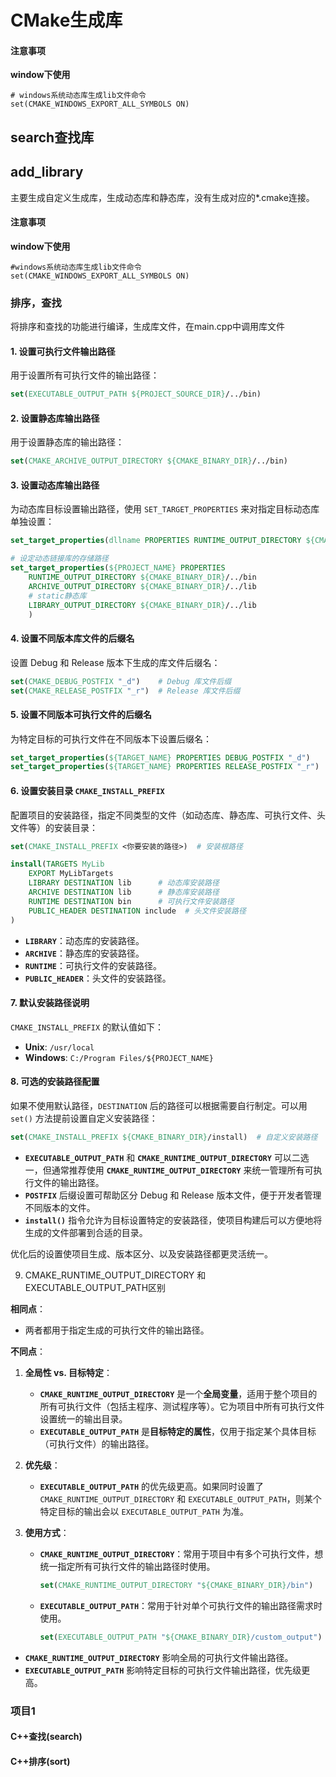# CMake生成库

#### 注意事项

**window下使用**

```
# windows系统动态库生成lib文件命令
set(CMAKE_WINDOWS_EXPORT_ALL_SYMBOLS ON)
```


## search查找库


## add_library

主要生成自定义生成库，生成动态库和静态库，没有生成对应的*.cmake连接。

#### 注意事项

**window下使用**

```
#windows系统动态库生成lib文件命令
set(CMAKE_WINDOWS_EXPORT_ALL_SYMBOLS ON)
```

### 排序，查找

将排序和查找的功能进行编译，生成库文件，在main.cpp中调用库文件

#### 1. **设置可执行文件输出路径**

用于设置所有可执行文件的输出路径：

```cmake
set(EXECUTABLE_OUTPUT_PATH ${PROJECT_SOURCE_DIR}/../bin)
```

#### 2. **设置静态库输出路径**

用于设置静态库的输出路径：

```cmake
set(CMAKE_ARCHIVE_OUTPUT_DIRECTORY ${CMAKE_BINARY_DIR}/../bin)
```

#### 3. **设置动态库输出路径**

为动态库目标设置输出路径，使用 `SET_TARGET_PROPERTIES` 来对指定目标动态库单独设置：

```cmake
set_target_properties(dllname PROPERTIES RUNTIME_OUTPUT_DIRECTORY ${CMAKE_BINARY_DIR}/../bin)

# 设定动态链接库的存储路径
set_target_properties(${PROJECT_NAME} PROPERTIES 
    RUNTIME_OUTPUT_DIRECTORY ${CMAKE_BINARY_DIR}/../bin
    ARCHIVE_OUTPUT_DIRECTORY ${CMAKE_BINARY_DIR}/../lib
    # static静态库
    LIBRARY_OUTPUT_DIRECTORY ${CMAKE_BINARY_DIR}/../lib
    )

```

#### 4. **设置不同版本库文件的后缀名**

设置 Debug 和 Release 版本下生成的库文件后缀名：

```cmake
set(CMAKE_DEBUG_POSTFIX "_d")    # Debug 库文件后缀
set(CMAKE_RELEASE_POSTFIX "_r")  # Release 库文件后缀
```

#### 5. **设置不同版本可执行文件的后缀名**

为特定目标的可执行文件在不同版本下设置后缀名：

```cmake
set_target_properties(${TARGET_NAME} PROPERTIES DEBUG_POSTFIX "_d")
set_target_properties(${TARGET_NAME} PROPERTIES RELEASE_POSTFIX "_r")
```

#### 6. **设置安装目录 `CMAKE_INSTALL_PREFIX`**

配置项目的安装路径，指定不同类型的文件（如动态库、静态库、可执行文件、头文件等）的安装目录：

```cmake
set(CMAKE_INSTALL_PREFIX <你要安装的路径>)  # 安装根路径

install(TARGETS MyLib
    EXPORT MyLibTargets
    LIBRARY DESTINATION lib      # 动态库安装路径
    ARCHIVE DESTINATION lib      # 静态库安装路径
    RUNTIME DESTINATION bin      # 可执行文件安装路径
    PUBLIC_HEADER DESTINATION include  # 头文件安装路径
)
```

- **`LIBRARY`**：动态库的安装路径。
- **`ARCHIVE`**：静态库的安装路径。
- **`RUNTIME`**：可执行文件的安装路径。
- **`PUBLIC_HEADER`**：头文件的安装路径。

#### 7. **默认安装路径说明**

`CMAKE_INSTALL_PREFIX` 的默认值如下：

- **Unix**: `/usr/local`
- **Windows**: `C:/Program Files/${PROJECT_NAME}`

#### 8. **可选的安装路径配置**

如果不使用默认路径，`DESTINATION` 后的路径可以根据需要自行制定。可以用 `set()` 方法提前设置自定义安装路径：

```cmake
set(CMAKE_INSTALL_PREFIX ${CMAKE_BINARY_DIR}/install)  # 自定义安装路径
```

- **`EXECUTABLE_OUTPUT_PATH`** 和 **`CMAKE_RUNTIME_OUTPUT_DIRECTORY`** 可以二选一，但通常推荐使用 **`CMAKE_RUNTIME_OUTPUT_DIRECTORY`** 来统一管理所有可执行文件的输出路径。
- **`POSTFIX`** 后缀设置可帮助区分 Debug 和 Release 版本文件，便于开发者管理不同版本的文件。
- **`install()`** 指令允许为目标设置特定的安装路径，使项目构建后可以方便地将生成的文件部署到合适的目录。

优化后的设置使项目生成、版本区分、以及安装路径都更灵活统一。

9. CMAKE_RUNTIME_OUTPUT_DIRECTORY 和 EXECUTABLE_OUTPUT_PATH区别

**相同点**：

- 两者都用于指定生成的可执行文件的输出路径。

**不同点**：

1. **全局性 vs. 目标特定**：

   - **`CMAKE_RUNTIME_OUTPUT_DIRECTORY`** 是一个**全局变量**，适用于整个项目的所有可执行文件（包括主程序、测试程序等）。它为项目中所有可执行文件设置统一的输出目录。
   - **`EXECUTABLE_OUTPUT_PATH`** 是**目标特定的属性**，仅用于指定某个具体目标（可执行文件）的输出路径。
2. **优先级**：

   - **`EXECUTABLE_OUTPUT_PATH`** 的优先级更高。如果同时设置了 `CMAKE_RUNTIME_OUTPUT_DIRECTORY` 和 `EXECUTABLE_OUTPUT_PATH`，则某个特定目标的输出会以 `EXECUTABLE_OUTPUT_PATH` 为准。
3. **使用方式**：

   - **`CMAKE_RUNTIME_OUTPUT_DIRECTORY`**：常用于项目中有多个可执行文件，想统一指定所有可执行文件的输出路径时使用。

     ```cmake
     set(CMAKE_RUNTIME_OUTPUT_DIRECTORY "${CMAKE_BINARY_DIR}/bin")
     ```
   - **`EXECUTABLE_OUTPUT_PATH`**：常用于针对单个可执行文件的输出路径需求时使用。

     ```cmake
     set(EXECUTABLE_OUTPUT_PATH "${CMAKE_BINARY_DIR}/custom_output")
     ```

- **`CMAKE_RUNTIME_OUTPUT_DIRECTORY`** 影响全局的可执行文件输出路径。
- **`EXECUTABLE_OUTPUT_PATH`** 影响特定目标的可执行文件输出路径，优先级更高。

### 项目1

#### C++查找(search)

#### C++排序(sort)
